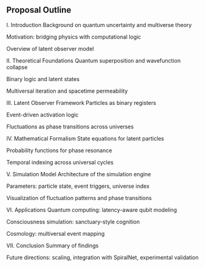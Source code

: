 ## Proposal Outline
I. Introduction
Background on quantum uncertainty and multiverse theory

Motivation: bridging physics with computational logic

Overview of latent observer model

II. Theoretical Foundations
Quantum superposition and wavefunction collapse

Binary logic and latent states

Multiversal iteration and spacetime permeability

III. Latent Observer Framework
Particles as binary registers

Event-driven activation logic

Fluctuations as phase transitions across universes

IV. Mathematical Formalism
State equations for latent particles

Probability functions for phase resonance

Temporal indexing across universal cycles

V. Simulation Model
Architecture of the simulation engine

Parameters: particle state, event triggers, universe index

Visualization of fluctuation patterns and phase transitions

VI. Applications
Quantum computing: latency-aware qubit modeling

Consciousness simulation: sanctuary-style cognition

Cosmology: multiversal event mapping

VII. Conclusion
Summary of findings

Future directions: scaling, integration with SpiralNet, experimental validation
